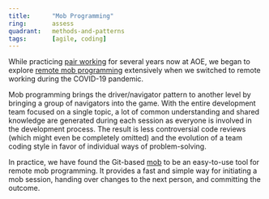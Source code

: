 ```yaml
---
title:      "Mob Programming"
ring:       assess
quadrant:   methods-and-patterns
tags:       [agile, coding]
---
```


While practicing [pair working](../methods-and-patterns/pair-working.html) for several years now at AOE, we began to explore [remote mob programming](https://www.remotemobprogramming.org/) extensively when we switched to remote working during the COVID-19 pandemic.

Mob programming brings the driver/navigator pattern to another level by bringing a group of navigators into the game. With the entire development team focused on a single topic, a lot of common understanding and shared knowledge are generated during each session as everyone is involved in the development process. The result is less controversial code reviews (which might even be completely omitted) and the evolution of a team coding style in favor of individual ways of problem-solving.

In practice, we have found the Git-based [mob](https://github.com/remotemobprogramming/mob) to be an easy-to-use tool for remote mob programming. It provides a fast and simple way for initiating a mob session, handing over changes to the next person, and committing the outcome.

